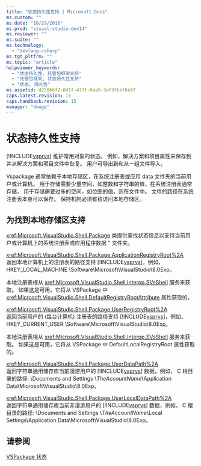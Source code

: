 ```yaml
---
title: "状态持久性支持 | Microsoft Docs"
ms.custom: ""
ms.date: "10/29/2016"
ms.prod: "visual-studio-dev14"
ms.reviewer: ""
ms.suite: ""
ms.technology: 
  - "devlang-csharp"
ms.tgt_pltfrm: ""
ms.topic: "article"
helpviewer_keywords: 
  - "状态持久性, 托管包框架支持"
  - "托管包框架, 状态持久性支持"
  - "状态, 持久性"
ms.assetid: d25866f2-8d1f-477f-8aa5-3af3fbbf6e97
caps.latest.revision: 15
caps.handback.revision: 15
manager: "douge"
---
```

# 状态持久性支持
[!INCLUDE[vsprvs](../code-quality/includes/vsprvs_md.md)] 维护常用对象的状态。  例如，解决方案和项目属性来保存到并从解决方案和项目文件中恢复。  用户可导出到和从一组文件导入。  
  
 Vspackage 通常依赖于本地存储区，在系统注册表或应用 data 文件夹的当前用户或计算机。  用于存储需要少量空间，如整数和字符串的值，在系统注册表通常存储。  用于存储需要过多的空间，如位图的值，则在文件中。  文件的路径在系统注册表本身可以保存。  保持机制必须有权访问本地存储区。  
  
## 为找到本地存储区支持  
 <xref:Microsoft.VisualStudio.Shell.Package> 类提供查找状态信息以支持当前用户或计算机上的系统注册表或应用程序数据 " 文件夹。  
  
 <xref:Microsoft.VisualStudio.Shell.Package.ApplicationRegistryRoot%2A>  
 返回本地计算机上的注册表的路径支持 [!INCLUDE[vsprvs](../code-quality/includes/vsprvs_md.md)]，例如， HKEY\_LOCAL\_MACHINE \\Software\\Microsoft\\VisualStudio\\8.0Exp。  
  
 本地注册表根从 <xref:Microsoft.VisualStudio.Shell.Interop.SVsShell> 服务来获取。  如果这是可用，它将从 VSPackage 中 <xref:Microsoft.VisualStudio.Shell.DefaultRegistryRootAttribute> 属性获取的。  
  
 <xref:Microsoft.VisualStudio.Shell.Package.UserRegistryRoot%2A>  
 返回当前用户的 \(每台计算机\) 注册表的路径支持 [!INCLUDE[vsprvs](../code-quality/includes/vsprvs_md.md)]，例如， HKEY\_CURRENT\_USER \\Software\\Microsoft\\VisualStudio\\8.0Exp。  
  
 本地注册表根从 <xref:Microsoft.VisualStudio.Shell.Interop.SVsShell> 服务来获取。  如果这是可用，它将从 VSPackage 中 DefaultLocalRegistryRoot 属性获取的。  
  
 <xref:Microsoft.VisualStudio.Shell.Package.UserDataPath%2A>  
 返回字符串通用储存库当前漫游用户的 [!INCLUDE[vsprvs](../code-quality/includes/vsprvs_md.md)] 数据，例如， C 根目录的路径: \\Documents and Settings \\*TheAccountName*\\Application Data\\Microsoft\\VisualStudio\\8.0Exp。  
  
 <xref:Microsoft.VisualStudio.Shell.Package.UserLocalDataPath%2A>  
 返回字符串通用储存库当前非漫游用户的 [!INCLUDE[vsprvs](../code-quality/includes/vsprvs_md.md)] 数据，例如， C 根目录的路径: \\Documents and Settings \\*TheAccountName*\\Local Settings\\Application Data\\Microsoft\\VisualStudio\\8.0Exp。  
  
## 请参阅  
 [VSPackage 状态](/visual-cpp/misc/vspackage-state)
